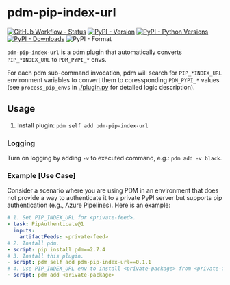# pdm-pip-index-url

[![GitHub Workflow - Status](https://img.shields.io/github/actions/workflow/status/theredfoxlee/pdm-pip-index-url/ci.yaml?label=tests)](https://github.com/theredfoxlee/pdm-pip-index-url/actions/workflows/ci.yaml)
[![PyPI - Version](https://img.shields.io/pypi/v/pdm-pip-index-url?color=%2334D058)](https://pypi.org/project/pdm-pip-index-url/)
[![PyPI - Python Versions](https://img.shields.io/badge/python-3.7%20%7C%203.8%20%7C%203.9%20%7C%203.10%20%7C%203.11-blue)](./pyproject.toml)
[![PyPI - Downloads](https://img.shields.io/pypi/dm/pdm-pip-index-url)](https://pypistats.org/packages/pdm-pip-index-url)
![PyPI - Format](https://img.shields.io/pypi/format/pdm-pip-index-url)

`pdm-pip-index-url` is a pdm plugin that automatically converts `PIP_*INDEX_URL` to `PDM_PYPI_*` envs.

For each pdm sub-command invocation, pdm will search for `PIP_*INDEX_URL` environment variables to convert them to coressponding `PDM_PYPI_*` values (see `process_pip_envs` in [./plugin.py](./pdm_pip_index_url/plugin.py) for detailed logic description).

## Usage

1. Install plugin: `pdm self add pdm-pip-index-url`

### Logging

Turn on logging by adding `-v` to executed command, e.g.: `pdm add -v black`.

### Example [Use Case]

Consider a scenario where you are using PDM in an environment that does not provide a way to authenticate it to a private PyPI server but supports pip authentication (e.g., Azure Pipelines). Here is an example:

```yaml
# 1. Set PIP_INDEX_URL for <private-feed>.
- task: PipAuthenticate@1
  inputs:
    artifactFeeds: <private-feed>
# 2. Install pdm.
- script: pip install pdm==2.7.4
# 3. Install this plugin.
- script: pdm self add pdm-pip-index-url==0.1.1
# 4. Use PIP_INDEX_URL env to install <private-package> from <private-feed>.
- script: pdm add <private-package>
```

